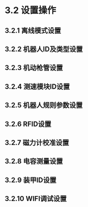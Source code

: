 # 3.2 设置操作

## 3.2.1 离线模式设置

## 3.2.2 机器人ID及类型设置

## 3.2.3 机动枪管设置

## 3.2.4 测速模块ID设置

## 3.2.5 机器人规则参数设置

## 3.2.6 RFID设置

## 3.2.7 磁力计校准设置

## 3.2.8 电容测量设置

## 3.2.9 装甲ID设置

## 3.2.10 WIFI调试设置
